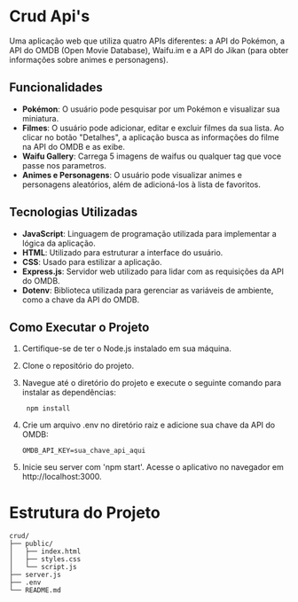 # Crud Api's

Uma aplicação web que utiliza quatro APIs diferentes: a API do Pokémon, a API do OMDB (Open Movie Database), Waifu.im e a API do Jikan (para obter informações sobre animes e personagens).

## Funcionalidades

- **Pokémon**: O usuário pode pesquisar por um Pokémon e visualizar sua miniatura.
- **Filmes**: O usuário pode adicionar, editar e excluir filmes da sua lista. Ao clicar no botão "Detalhes", a aplicação busca as informações do filme na API do OMDB e as exibe.
- **Waifu Gallery**: Carrega 5 imagens de waifus ou qualquer tag que voce passe nos parametros.
- **Animes e Personagens**: O usuário pode visualizar animes e personagens aleatórios, além de adicioná-los à lista de favoritos.

## Tecnologias Utilizadas

- **JavaScript**: Linguagem de programação utilizada para implementar a lógica da aplicação.
- **HTML**: Utilizado para estruturar a interface do usuário.
- **CSS**: Usado para estilizar a aplicação.
- **Express.js**: Servidor web utilizado para lidar com as requisições da API do OMDB.
- **Dotenv**: Biblioteca utilizada para gerenciar as variáveis de ambiente, como a chave da API do OMDB.

## Como Executar o Projeto

1. Certifique-se de ter o Node.js instalado em sua máquina.
2. Clone o repositório do projeto.
3. Navegue até o diretório do projeto e execute o seguinte comando para instalar as dependências:
    
        npm install
     
     
 4. Crie um arquivo .env no diretório raiz e adicione sua chave da API do OMDB:

        OMDB_API_KEY=sua_chave_api_aqui

5. Inicie seu server com 'npm start'.
Acesse o aplicativo no navegador em http://localhost:3000.


# Estrutura do Projeto


    crud/
    ├── public/
    │   ├── index.html
    │   ├── styles.css
    │   └── script.js
    ├── server.js
    ├── .env
    └── README.md

     